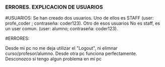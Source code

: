 ### ERRORES. EXPLICACION DE USUARIOS

#USUARIOS:
Se han creado dos usuarios. Uno de ellos es STAFF (user: profe_coder ; contraseña: coder123).
Otro de esos usuarios No es staff, es un user comun. (user: alumno; contraseña: coder123).

#ERRORES:

Desde mi pc no me deja utilizar el "Logout", ni elimnar curso/profesor/alumno. Desde otra pc funciona perfectamente. Desconozco si tengo algun problema en mi pc

